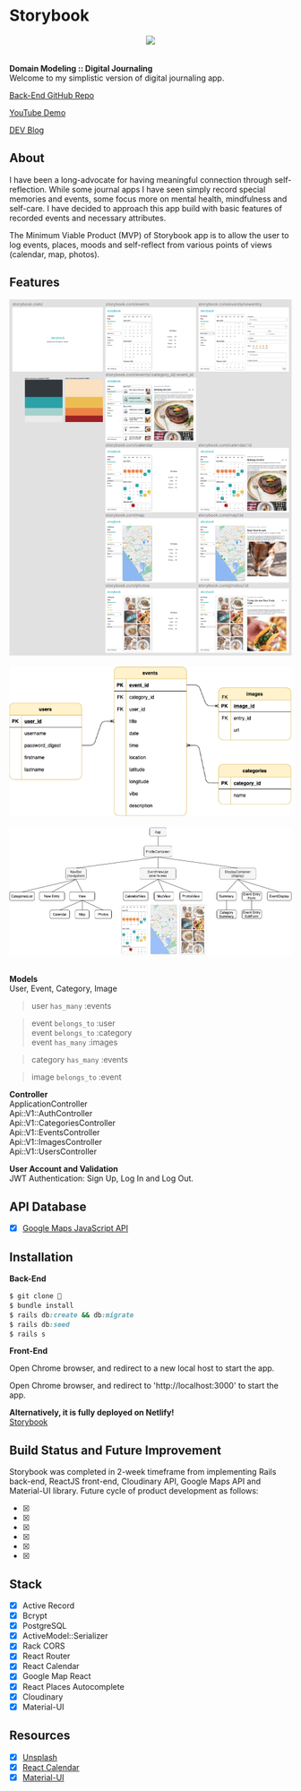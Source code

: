 # Storybook

<div align="center">
  <img src="images/main.gif">
</div>

<br>

<strong>Domain Modeling :: Digital Journaling</strong><br>
Welcome to my simplistic version of digital journaling app.<br>

<p><a href="https://github.com/fentybit/Storybook_backend">Back-End GitHub Repo</a></p>
<p><a href="#">YouTube Demo</a></p>
<p><a href="#">DEV Blog</a></p>

## About

<p>I have been a long-advocate for having meaningful connection through self-reflection. While some journal apps I have seen simply record special memories and events, some focus more on mental health, mindfulness and self-care. I have decided to approach this app build with basic features of recorded events and necessary attributes. </p>
<p>The Minimum Viable Product (MVP) of Storybook app is to allow the user to log events, places, moods and self-reflect from various points of views (calendar, map, photos).</p>

## Features

<div align="center">
  <img src="images/wireframe.png">
</div>

<br>

<div align="center">
  <img src="images/erd_present.png">
</div>

<br>

<div align="center">
  <img src="images/components.png">
</div>

<br>

**Models** <br>
User, Event, Category, Image<br>

> user `has_many` :events

> event `belongs_to` :user<br>
> event `belongs_to` :category<br>
> event `has_many` :images

> category `has_many` :events

> image `belongs_to` :event

**Controller** <br>
ApplicationController<br>
Api::V1::AuthController<br>
Api::V1::CategoriesController<br>
Api::V1::EventsController<br>
Api::V1::ImagesController<br>
Api::V1::UsersController<br>

**User Account and Validation** <br>
JWT Authentication: Sign Up, Log In and Log Out.<br>

## API Database

- [x] <a href="https://developers.google.com/maps/documentation/javascript/places-autocomplete">Google Maps JavaScript API</a>

## Installation

<strong>Back-End</strong>

```ruby
$ git clone 👾
$ bundle install
$ rails db:create && db:migrate
$ rails db:seed
$ rails s
```

<strong>Front-End</strong>

<p>Open Chrome browser, and redirect to a new local host to start the app.</p>

Open Chrome browser, and redirect to 'http://localhost:3000' to start the app.

**Alternatively, it is fully deployed on Netlify!**
<br>
<a href="#">Storybook</a>

## Build Status and Future Improvement

<p>Storybook was completed in 2-week timeframe from implementing Rails back-end, ReactJS front-end, Cloudinary API, Google Maps API and Material-UI library. Future cycle of product development as follows:</p>

- [x]
- [x]
- [x]
- [x]
- [x]
- [x]

## Stack

- [x] Active Record
- [x] Bcrypt
- [x] PostgreSQL
- [x] ActiveModel::Serializer
- [x] Rack CORS
- [x] React Router
- [x] React Calendar
- [x] Google Map React
- [x] React Places Autocomplete
- [x] Cloudinary
- [x] Material-UI

## Resources

- [x] <a href="https://unsplash.com/">Unsplash</a>
- [x] <a href="https://www.npmjs.com/package/react-calendar">React Calendar</a>
- [x] <a href="https://material-ui.com/">Material-UI</a>
